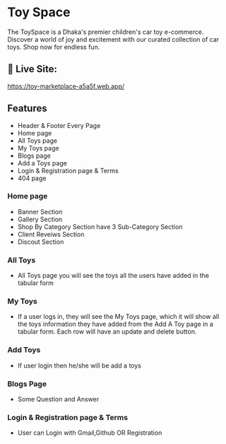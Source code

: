 
# Toy Space

The ToySpace is a Dhaka's premier children's car toy e-commerce. Discover a world of joy and excitement with our curated collection of car toys. Shop now for endless fun.


## 🔗 Live Site:
https://toy-marketplace-a5a5f.web.app/



## Features
- Header & Footer Every Page
- Home page
- All Toys page
- My Toys page
- Blogs page
- Add a Toys page
- Login & Registration page & Terms
- 404 page

### Home page

- Banner Section
- Gallery Section
- Shop By Category Section have 3 Sub-Category Section
- Client Reveiws Section
- Discout Section 


### All Toys

- All Toys page you will see the toys all the users have added in the tabular form


### My Toys

-  If a user logs in, they will see the My Toys page, which it will show all the toys information they have added from the Add A Toy page in a tabular form. Each row will have an update and delete button.


### Add Toys

- If user login then he/she will be add a toys

### Blogs Page 

- Some Question and Answer 

### Login & Registration page & Terms

- User can Login with Gmail,Github OR Registration 
